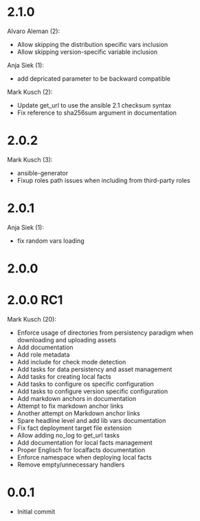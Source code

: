# 2.1.0

Alvaro Aleman (2):

* Allow skipping the distribution specific vars inclusion
* Allow skipping version-specific variable inclusion

Anja Siek (1):

* add depricated parameter to be backward compatible

Mark Kusch (2):

* Update get\_url to use the ansible 2.1 checksum syntax
* Fix reference to sha256sum argument in documentation

# 2.0.2

Mark Kusch (3):
* ansible-generator
* Fixup roles path issues when including from third-party roles

# 2.0.1

Anja Siek (1):

* fix random vars loading

# 2.0.0

# 2.0.0 RC1

Mark Kusch (20):

* Enforce usage of directories from persistency paradigm when downloading and uploading assets
* Add documentation
* Add role metadata
* Add include for check mode detection
* Add tasks for data persistency and asset management
* Add tasks for creating local facts
* Add tasks to configure os specific configuration
* Add tasks to configure version specific configuration
* Add markdown anchors in documentation
* Attempt to fix markdown anchor links
* Another attempt on Markdown anchor links
* Spare headline level and add lib vars documentation
* Fix fact deployment target file extension
* Allow adding no\_log to get\_url tasks
* Add documentation for local facts management
* Proper Englisch for localfacts documentation
* Enforce namespace when deploying local facts
* Remove empty/unnecessary handlers

# 0.0.1

* Initial commit


<!-- vim: set nofen ts=4 sw=4 et: -->

